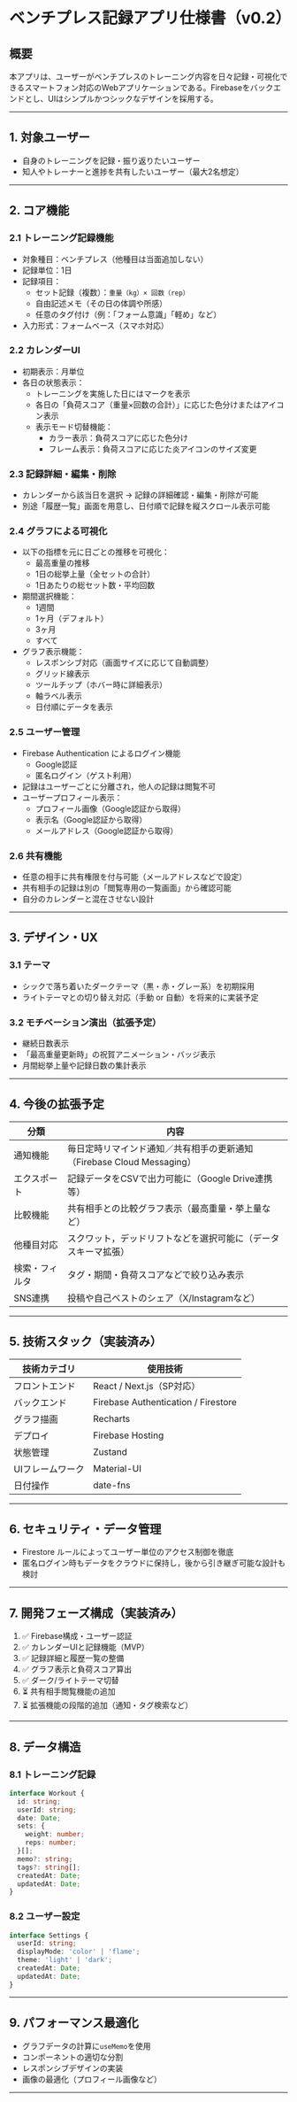 # ベンチプレス記録アプリ仕様書（v0.2）

## 概要
本アプリは、ユーザーがベンチプレスのトレーニング内容を日々記録・可視化できるスマートフォン対応のWebアプリケーションである。Firebaseをバックエンドとし、UIはシンプルかつシックなデザインを採用する。

---

## 1. 対象ユーザー
- 自身のトレーニングを記録・振り返りたいユーザー
- 知人やトレーナーと進捗を共有したいユーザー（最大2名想定）

---

## 2. コア機能

### 2.1 トレーニング記録機能
- 対象種目：ベンチプレス（他種目は当面追加しない）
- 記録単位：1日
- 記録項目：
  - セット記録（複数）：`重量（kg）× 回数（rep）`
  - 自由記述メモ（その日の体調や所感）
  - 任意のタグ付け（例：「フォーム意識」「軽め」など）
- 入力形式：フォームベース（スマホ対応）

### 2.2 カレンダーUI
- 初期表示：月単位
- 各日の状態表示：
  - トレーニングを実施した日にはマークを表示
  - 各日の「負荷スコア（重量×回数の合計）」に応じた色分けまたはアイコン表示
  - 表示モード切替機能：
    - カラー表示：負荷スコアに応じた色分け
    - フレーム表示：負荷スコアに応じた炎アイコンのサイズ変更

### 2.3 記録詳細・編集・削除
- カレンダーから該当日を選択 → 記録の詳細確認・編集・削除が可能
- 別途「履歴一覧」画面を用意し、日付順で記録を縦スクロール表示可能

### 2.4 グラフによる可視化
- 以下の指標を元に日ごとの推移を可視化：
  - 最高重量の推移
  - 1日の総挙上量（全セットの合計）
  - 1日あたりの総セット数・平均回数
- 期間選択機能：
  - 1週間
  - 1ヶ月（デフォルト）
  - 3ヶ月
  - すべて
- グラフ表示機能：
  - レスポンシブ対応（画面サイズに応じて自動調整）
  - グリッド線表示
  - ツールチップ（ホバー時に詳細表示）
  - 軸ラベル表示
  - 日付順にデータを表示

### 2.5 ユーザー管理
- Firebase Authentication によるログイン機能
  - Google認証
  - 匿名ログイン（ゲスト利用）
- 記録はユーザーごとに分離され，他人の記録は閲覧不可
- ユーザープロフィール表示：
  - プロフィール画像（Google認証から取得）
  - 表示名（Google認証から取得）
  - メールアドレス（Google認証から取得）

### 2.6 共有機能
- 任意の相手に共有権限を付与可能（メールアドレスなどで設定）
- 共有相手の記録は別の「閲覧専用の一覧画面」から確認可能
- 自分のカレンダーと混在させない設計

---

## 3. デザイン・UX

### 3.1 テーマ
- シックで落ち着いたダークテーマ（黒・赤・グレー系）を初期採用
- ライトテーマとの切り替え対応（手動 or 自動）を将来的に実装予定

### 3.2 モチベーション演出（拡張予定）
- 継続日数表示
- 「最高重量更新時」の祝賀アニメーション・バッジ表示
- 月間総挙上量や記録日数の集計表示

---

## 4. 今後の拡張予定

| 分類           | 内容                                                                 |
|----------------|----------------------------------------------------------------------|
| 通知機能       | 毎日定時リマインド通知／共有相手の更新通知（Firebase Cloud Messaging） |
| エクスポート   | 記録データをCSVで出力可能に（Google Drive連携等）                    |
| 比較機能       | 共有相手との比較グラフ表示（最高重量・挙上量など）                    |
| 他種目対応     | スクワット，デッドリフトなどを選択可能に（データスキーマ拡張）         |
| 検索・フィルタ | タグ・期間・負荷スコアなどで絞り込み表示                             |
| SNS連携        | 投稿や自己ベストのシェア（X/Instagramなど）                           |

---

## 5. 技術スタック（実装済み）

| 技術カテゴリ    | 使用技術                          |
|-----------------|----------------------------------|
| フロントエンド  | React / Next.js（SP対応）        |
| バックエンド    | Firebase Authentication / Firestore |
| グラフ描画      | Recharts                        |
| デプロイ        | Firebase Hosting                |
| 状態管理        | Zustand                         |
| UIフレームワーク| Material-UI                     |
| 日付操作        | date-fns                        |

---

## 6. セキュリティ・データ管理

- Firestore ルールによってユーザー単位のアクセス制御を徹底
- 匿名ログイン時もデータをクラウドに保持し，後から引き継ぎ可能な設計も検討

---

## 7. 開発フェーズ構成（実装済み）

1. ✅ Firebase構成・ユーザー認証
2. ✅ カレンダーUIと記録機能（MVP）
3. ✅ 記録詳細と履歴一覧の整備
4. ✅ グラフ表示と負荷スコア算出
5. ✅ ダーク/ライトテーマ切替
6. ⏳ 共有相手閲覧機能の追加
7. ⏳ 拡張機能の段階的追加（通知・タグ検索など）

---

## 8. データ構造

### 8.1 トレーニング記録
```typescript
interface Workout {
  id: string;
  userId: string;
  date: Date;
  sets: {
    weight: number;
    reps: number;
  }[];
  memo?: string;
  tags?: string[];
  createdAt: Date;
  updatedAt: Date;
}
```

### 8.2 ユーザー設定
```typescript
interface Settings {
  userId: string;
  displayMode: 'color' | 'flame';
  theme: 'light' | 'dark';
  createdAt: Date;
  updatedAt: Date;
}
```

---

## 9. パフォーマンス最適化

- グラフデータの計算に`useMemo`を使用
- コンポーネントの適切な分割
- レスポンシブデザインの実装
- 画像の最適化（プロフィール画像など）

---
